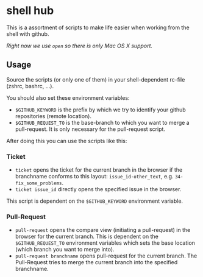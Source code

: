 # shell hub

This is a assortment of scripts to make life easier when
working from the shell with github.

*Right now we use `open` so there is only Mac OS X support.*

## Usage

Source the scripts (or only one of them) in your shell-dependent
rc-file (zshrc, bashrc, ...).

You should also set these environment variables:

- `$GITHUB_KEYWORD` is the prefix by which we try to identify
  your github repositories (remote location).
- `$GITHUB_REQUEST_TO` is the base-branch to which you want
  to merge a pull-request. It is only necessary for the
  pull-request script.

After doing this you can use the scripts like this:

### Ticket

- `ticket` opens the ticket for the current branch in the browser
  if the branchname conforms to this layout: `issue_id-other_text`,
  e.g. `34-fix_some_problems`.
- `ticket issue_id` directly opens the specified issue in the browser.

This script is dependent on the `$GITHUB_KEYWORD` environment variable.

### Pull-Request

- `pull-request` opens the compare view (initiating a pull-request)
  in the browser for the current branch. This is dependent
  on the `$GITHUB_REQUEST_TO` environment variables which sets
  the base location (which branch you want to merge into).
- `pull-request branchname` opens pull-request for the current branch.
  The Pull-Request tries to merge the current branch into
  the specified branchname.
